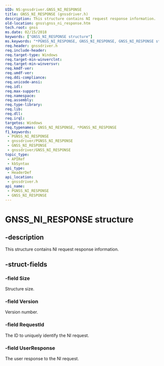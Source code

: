 ```yaml
---
UID: NS:gnssdriver.GNSS_NI_RESPONSE
title: GNSS_NI_RESPONSE (gnssdriver.h)
description: This structure contains NI request response information.
old-location: gnss\gnss_ni_response.htm
tech.root: gnss
ms.date: 02/15/2018
keywords: ["GNSS_NI_RESPONSE structure"]
ms.keywords: "*PGNSS_NI_RESPONSE, GNSS_NI_RESPONSE, GNSS_NI_RESPONSE structure [Sensor Devices], PGNSS_NI_RESPONSE, PGNSS_NI_RESPONSE structure pointer [Sensor Devices], gnss.gnss_ni_response, gnssdriver/GNSS_NI_RESPONSE, gnssdriver/PGNSS_NI_RESPONSE"
req.header: gnssdriver.h
req.include-header: 
req.target-type: Windows
req.target-min-winverclnt: 
req.target-min-winversvr: 
req.kmdf-ver: 
req.umdf-ver: 
req.ddi-compliance: 
req.unicode-ansi: 
req.idl: 
req.max-support: 
req.namespace: 
req.assembly: 
req.type-library: 
req.lib: 
req.dll: 
req.irql: 
targetos: Windows
req.typenames: GNSS_NI_RESPONSE, *PGNSS_NI_RESPONSE
f1_keywords:
 - PGNSS_NI_RESPONSE
 - gnssdriver/PGNSS_NI_RESPONSE
 - GNSS_NI_RESPONSE
 - gnssdriver/GNSS_NI_RESPONSE
topic_type:
 - APIRef
 - kbSyntax
api_type:
 - HeaderDef
api_location:
 - gnssdriver.h
api_name:
 - PGNSS_NI_RESPONSE
 - GNSS_NI_RESPONSE
---
```


# GNSS_NI_RESPONSE structure


## -description

This structure contains NI request response information.

## -struct-fields

### -field Size

Structure size.

### -field Version

Version number.

### -field RequestId

The ID to uniquely identify the NI request.

### -field UserResponse

The user response to the NI request.

